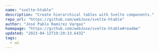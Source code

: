 ```yaml
---
name: "svelte-htable"
description: "Create hierarchical tables with Svelte components."
repo_url: "https://github.com/webJose/svelte-htable"
author: "José Pablo Ramírez Vargas"
homepage: "https://github.com/webJose/svelte-htable#readme"
updated: "2023-04-12T19:29:33.643Z"
tags: 
  - ui
---
```

